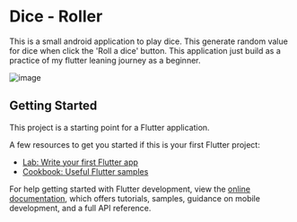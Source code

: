 # Dice - Roller

This is a small android application to play dice. This generate random value for dice when click the 'Roll a dice' button. This application just build as a practice of my flutter leaning journey as a beginner.

![image](https://github.com/user-attachments/assets/a5d61c61-b876-4e79-a335-148f125b1841)

## Getting Started

This project is a starting point for a Flutter application.

A few resources to get you started if this is your first Flutter project:

- [Lab: Write your first Flutter app](https://docs.flutter.dev/get-started/codelab)
- [Cookbook: Useful Flutter samples](https://docs.flutter.dev/cookbook)

For help getting started with Flutter development, view the
[online documentation](https://docs.flutter.dev/), which offers tutorials,
samples, guidance on mobile development, and a full API reference.

